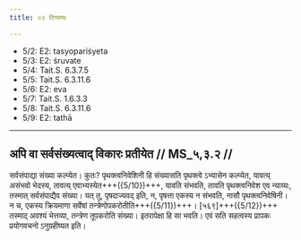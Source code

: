 ```yaml
---
title: ०२ टिप्पण्यः

---
```

- 5/2: E2: tasyopariśyeta
- 5/3: E2: śruvate
- 5/4: Tait.S. 6.3.7.5
- 5/5: Tait.S. 6.3.11.6
- 5/6: E2: eva
- 5/7: Tait.S. 1.6.3.3
- 5/8: Tait.S. 6.3.11.6
- 5/9: E2: tathā

____________________________________________


## अपि वा सर्वसंख्यत्वाद् विकारः प्रतीयेत // MS_५,३.२ //

सर्वसंपाद्या संख्या कल्प्येत। कुतः? पृथक्त्वनिवेशिनी हि संख्यासति पृथक्त्वे ऽभ्यासेन कल्प्येत, यावत्य् असंभवो भेदस्य, तावत्य् एवाभ्यस्येत+++({5/10})+++, यावति संभवति, तावति पृथक्त्वनिवेश एव न्याय्यः, तस्मात् सर्वसंपाद्यैव संख्या। यत् तु, पृषदाज्यवद् इति, न, पृषत्ता एकस्य न संभवति, नासौ पृथक्त्वनिवेषिनी। न च, एकस्य क्रियमाणा सर्वेषां तन्त्रेणोपकरोतीति+++({5/11})+++। [५६९]+++({5/12})+++ तस्माद् अवश्यं भेत्तव्या, तन्त्रेण तूपकरोति संख्या। इतरापेक्षा हि सा भवति। एवं सति सहत्वस्य प्रापकः प्रयोगवचनो ऽनुग्रहीष्यत इति।
